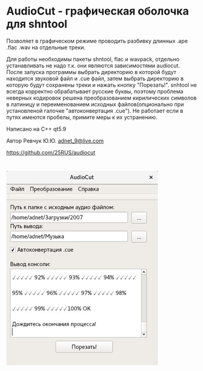 # AudioCut - графическая оболочка для shntool
Позволяет в графическом режиме проводить разбивку длинных .ape .flac .wav на отдельные треки.

Для работы необходимы пакеты shntool, flac и wavpack, отдельно устанавливать не надо т.к. они являются зависимостями audiocut. После запуска программы выбрать директорию в которой будут находится звуковой файл и .cue файл, затем выбрать директорию в которую будут сохранены треки и нажать кнопку "Порезать!". snhtool не всегда корректно обрабатывает русские буквы, поэтому проблема неверных кодировок решена преобразованием кирилических символов в латиницу и переименованием исходных файлов(опционально при установленой галочке "автоконвертация .cue"). Не работает если в путях имеются пробелы, примите меры к их устранению.

Написано на С++ qt5.9

Автор Ревчук Ю.Ю. <adnet_9@live.com>

https://github.com/25RUS/audiocut
#
![Окно программы](https://github.com/25RUS/img/blob/master/face.png)
